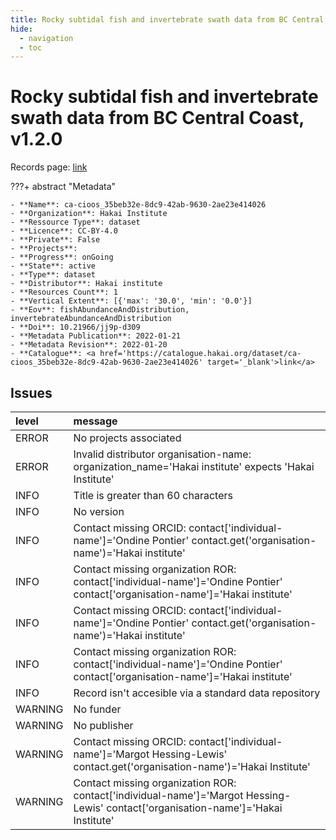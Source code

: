 ```yaml
---
title: Rocky subtidal fish and invertebrate swath data from BC Central Coast, v1.2.0
hide:
  - navigation
  - toc
---
```


# Rocky subtidal fish and invertebrate swath data from BC Central Coast, v1.2.0

Records page: <a href='https://catalogue.hakai.org/dataset/ca-cioos_35beb32e-8dc9-42ab-9630-2ae23e414026' target='_blank'>link</a>

???+ abstract "Metadata"

    - **Name**: ca-cioos_35beb32e-8dc9-42ab-9630-2ae23e414026 
    - **Organization**: Hakai Institute 
    - **Ressource Type**: dataset 
    - **Licence**: CC-BY-4.0 
    - **Private**: False 
    - **Projects**:  
    - **Progress**: onGoing 
    - **State**: active 
    - **Type**: dataset 
    - **Distributor**: Hakai institute 
    - **Resources Count**: 1 
    - **Vertical Extent**: [{'max': '30.0', 'min': '0.0'}] 
    - **Eov**: fishAbundanceAndDistribution, invertebrateAbundanceAndDistribution 
    - **Doi**: 10.21966/jj9p-d309 
    - **Metadata Publication**: 2022-01-21 
    - **Metadata Revision**: 2022-01-20 
    - **Catalogue**: <a href='https://catalogue.hakai.org/dataset/ca-cioos_35beb32e-8dc9-42ab-9630-2ae23e414026' target='_blank'>link</a> 

<div id='map'></div>




## Issues
| level   | message                                                                                                                             |
|:--------|:------------------------------------------------------------------------------------------------------------------------------------|
| ERROR   | No projects associated                                                                                                              |
| ERROR   | Invalid distributor organisation-name: organization_name='Hakai institute' expects 'Hakai Institute'                                |
| INFO    | Title is greater than 60 characters                                                                                                 |
| INFO    | No version                                                                                                                          |
| INFO    | Contact missing ORCID: contact['individual-name']='Ondine Pontier' contact.get('organisation-name')='Hakai institute'               |
| INFO    | Contact missing organization ROR:  contact['individual-name']='Ondine Pontier' contact['organisation-name']='Hakai institute'       |
| INFO    | Contact missing ORCID: contact['individual-name']='Ondine Pontier' contact.get('organisation-name')='Hakai institute'               |
| INFO    | Contact missing organization ROR:  contact['individual-name']='Ondine Pontier' contact['organisation-name']='Hakai institute'       |
| INFO    | Record isn't accesible via a standard data repository                                                                               |
| WARNING | No funder                                                                                                                           |
| WARNING | No publisher                                                                                                                        |
| WARNING | Contact missing ORCID: contact['individual-name']='Margot Hessing-Lewis' contact.get('organisation-name')='Hakai Institute'         |
| WARNING | Contact missing organization ROR:  contact['individual-name']='Margot Hessing-Lewis' contact['organisation-name']='Hakai Institute' |


<script>
   document.addEventListener("DOMContentLoaded", function() {
    var map = L.map('map').setView([51.505, -125.09], 5);
    L.tileLayer('https://tile.openstreetmap.org/{z}/{x}/{y}.png', {
        maxZoom: 19,
        attribution: '&copy; <a href="http://www.openstreetmap.org/copyright">OpenStreetMap</a>'
    }).addTo(map);
    var geojsonFeature = {
        "type": "Feature",
        "properties": {
            "name" : "Rocky subtidal fish and invertebrate swath data from BC Central Coast, v1.2.0"
        },
        "geometry": {'type': 'Polygon', 'coordinates': [[[-128.7, 51.35], [-127.3, 51.35], [-127.3, 52.27], [-128.7, 52.27], [-128.7, 51.35]]]}
    }
    L.geoJSON(geojsonFeature).addTo(map);
   })
</script>